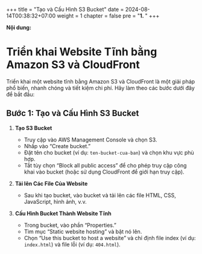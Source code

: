 +++
title = "Tạo và Cấu Hình S3 Bucket"
date = 2024-08-14T00:38:32+07:00
weight = 1
chapter = false
pre = "<b>1. </b>"
+++

**Nội dung:**

# Triển khai Website Tĩnh bằng Amazon S3 và CloudFront

Triển khai một website tĩnh bằng Amazon S3 và CloudFront là một giải pháp phổ biến, nhanh chóng và tiết kiệm chi phí. Hãy làm theo các bước dưới đây để bắt đầu:

## Bước 1: Tạo và Cấu Hình S3 Bucket

1. **Tạo S3 Bucket**

   - Truy cập vào AWS Management Console và chọn S3.
   - Nhấp vào “Create bucket.”
   - Đặt tên cho bucket (ví dụ: `ten-bucket-cua-ban`) và chọn khu vực phù hợp.
   - Tắt tùy chọn “Block all public access” để cho phép truy cập công khai vào bucket (hoặc sử dụng CloudFront để giới hạn truy cập).

2. **Tải lên Các File Của Website**

   - Sau khi tạo bucket, vào bucket và tải lên các file HTML, CSS, JavaScript, hình ảnh, v.v.

3. **Cấu Hình Bucket Thành Website Tĩnh**
   - Trong bucket, vào phần “Properties.”
   - Tìm mục “Static website hosting” và bật nó lên.
   - Chọn “Use this bucket to host a website” và chỉ định file index (ví dụ: `index.html`) và file lỗi (ví dụ: `404.html`).
